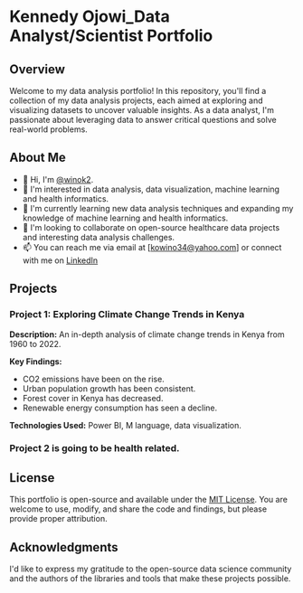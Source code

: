 # Kennedy Ojowi_Data Analyst/Scientist Portfolio

## Overview

Welcome to my data analysis portfolio! In this repository, you'll find a collection of my data analysis projects, each aimed at exploring and visualizing datasets to uncover valuable insights. As a data analyst, I'm passionate about leveraging data to answer critical questions and solve real-world problems.

## About Me

- 👋 Hi, I'm [@winok2](https://github.com/winok2).
- 👀 I'm interested in data analysis, data visualization, machine learning and health informatics.
- 🌱 I'm currently learning new data analysis techniques and expanding my knowledge of machine learning and health informatics.
- 💞️ I'm looking to collaborate on open-source healthcare data projects and interesting data analysis challenges.
- 📫 You can reach me via email at [kowino34@yahoo.com] or connect with me on [LinkedIn](https://www.linkedin.com/in/kennedy-ojowi)
  
## Projects

### Project 1: Exploring Climate Change Trends in Kenya

**Description:** An in-depth analysis of climate change trends in Kenya from 1960 to 2022.

**Key Findings:**
- CO2 emissions have been on the rise.
- Urban population growth has been consistent.
- Forest cover in Kenya has decreased.
- Renewable energy consumption has seen a decline.

**Technologies Used:** Power BI, M language, data visualization.

### Project 2 is going to be health related.

## License

This portfolio is open-source and available under the [MIT License](LICENSE). You are welcome to use, modify, and share the code and findings, but please provide proper attribution.

## Acknowledgments

I'd like to express my gratitude to the open-source data science community and the authors of the libraries and tools that make these projects possible.
